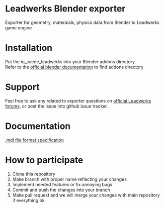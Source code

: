 Leadwerks Blender exporter
==========================

Exporter for geometry, materaials, physics data from Blender to Leadwerks game engine

Installation
==========================
Put the io_scene_leadwerks into your Blender addons directory.  
Refer to the [official blender documentation](http://wiki.blender.org/index.php/Doc:2.6/Manual/Extensions/Python/Add-Ons) to find addons directory

Support
==========================
Feel free to ask any related to exporter questions on [official Leadwerks forums](http://www.leadwerks.com/werkspace/forum/2-general-discussion/), or post the issue into github issue tracker.

Documentation
==========================
[.mdl file format specification](http://www.leadwerks.com/wiki/index.php?title=Game_Model_Format)

How to participate
==========================
1. Clone this repository
2. Make branch with proper name reflecting your changes
3. Implement needed features or fix annoying bugs
5. Commit and push the changes into your branch
6. Make pull request and we will merge your changes with main repository if everything ok
